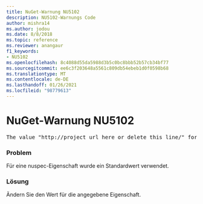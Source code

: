 ```yaml
---
title: NuGet-Warnung NU5102
description: NU5102-Warnungs Code
author: mishra14
ms.author: jodou
ms.date: 8/8/2018
ms.topic: reference
ms.reviewer: anangaur
f1_keywords:
- NU5102
ms.openlocfilehash: 8c4088d55da5988d3b5c0bc8bbb52b57cb34bf77
ms.sourcegitcommit: ee6c3f203648a5561c809db54ebeb1d0f0598b68
ms.translationtype: MT
ms.contentlocale: de-DE
ms.lasthandoff: 01/26/2021
ms.locfileid: "98779613"
---
```

# <a name="nuget-warning-nu5102"></a>NuGet-Warnung NU5102
<pre>The value "http://project_url_here_or_delete_this_line/" for ProjectUrl is a sample value and should be removed. Replace it with an appropriate value or remove it and rebuild your package.</pre>

### <a name="issue"></a>Problem

Für eine nuspec-Eigenschaft wurde ein Standardwert verwendet.


### <a name="solution"></a>Lösung

Ändern Sie den Wert für die angegebene Eigenschaft.

